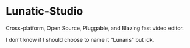# Lunatic-Studio
Cross-platform, Open Source, Pluggable, and Blazing fast video editor.

I don't know if I should choose to name it "Lunaris" but idk.

